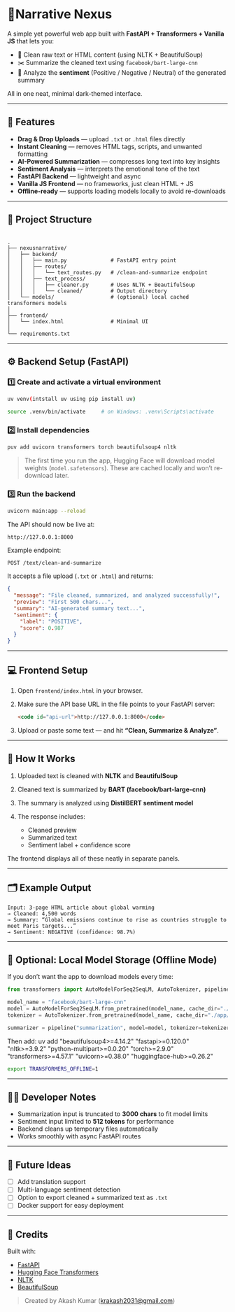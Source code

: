 # 🧠Narrative Nexus

A simple yet powerful web app built with **FastAPI + Transformers + Vanilla JS** that lets you:

- 🧹 Clean raw text or HTML content (using NLTK + BeautifulSoup)
- ✂️ Summarize the cleaned text using `facebook/bart-large-cnn`
- 💬 Analyze the **sentiment** (Positive / Negative / Neutral) of the generated summary

All in one neat, minimal dark-themed interface.

---

## 🚀 Features

- **Drag & Drop Uploads** — upload `.txt` or `.html` files directly  
- **Instant Cleaning** — removes HTML tags, scripts, and unwanted formatting  
- **AI-Powered Summarization** — compresses long text into key insights  
- **Sentiment Analysis** — interprets the emotional tone of the text  
- **FastAPI Backend** — lightweight and async  
- **Vanilla JS Frontend** — no frameworks, just clean HTML + JS  
- **Offline-ready** — supports loading models locally to avoid re-downloads  

---

## 🧩 Project Structure

```

.
├── nexusnarrative/
│   ├── backend/
│   │   ├── main.py              # FastAPI entry point
│   │   ├── routes/
│   │   │   └── text_routes.py   # /clean-and-summarize endpoint
│   │   ├── text_process/
│   │   │   ├── cleaner.py       # Uses NLTK + BeautifulSoup
│   │   │   └── cleaned/         # Output directory
│   └── models/                  # (optional) local cached transformers models
│
├── frontend/
│   └── index.html               # Minimal UI
│
└── requirements.txt

````

---

## ⚙️ Backend Setup (FastAPI)

### 1️⃣ Create and activate a virtual environment
```bash
uv venv(intstall uv using pip install uv)

source .venv/bin/activate     # on Windows: .venv\Scripts\activate
````

### 2️⃣ Install dependencies

```bash
puv add uvicorn transformers torch beautifulsoup4 nltk
```

> The first time you run the app, Hugging Face will download model weights (`model.safetensors`).
> These are cached locally and won’t re-download later.

### 3️⃣ Run the backend

```bash
uvicorn main:app --reload
```

The API should now be live at:

```
http://127.0.0.1:8000
```

Example endpoint:

```
POST /text/clean-and-summarize
```

It accepts a file upload (`.txt` or `.html`) and returns:

```json
{
  "message": "File cleaned, summarized, and analyzed successfully!",
  "preview": "First 500 chars...",
  "summary": "AI-generated summary text...",
  "sentiment": {
    "label": "POSITIVE",
    "score": 0.987
  }
}
```

---

## 💻 Frontend Setup

1. Open `frontend/index.html` in your browser.
2. Make sure the API base URL in the file points to your FastAPI server:

   ```html
   <code id="api-url">http://127.0.0.1:8000</code>
   ```
3. Upload or paste some text — and hit **“Clean, Summarize & Analyze”**.

---

## 🧠 How It Works

1. Uploaded text is cleaned with **NLTK** and **BeautifulSoup**
2. Cleaned text is summarized by **BART (facebook/bart-large-cnn)**
3. The summary is analyzed using **DistilBERT sentiment model**
4. The response includes:

   * Cleaned preview
   * Summarized text
   * Sentiment label + confidence score

The frontend displays all of these neatly in separate panels.

---

## 🗂 Example Output

```
Input: 3-page HTML article about global warming
→ Cleaned: 4,500 words
→ Summary: “Global emissions continue to rise as countries struggle to meet Paris targets...”
→ Sentiment: NEGATIVE (confidence: 98.7%)
```

---

## 🧰 Optional: Local Model Storage (Offline Mode)

If you don’t want the app to download models every time:

```python
from transformers import AutoModelForSeq2SeqLM, AutoTokenizer, pipeline

model_name = "facebook/bart-large-cnn"
model = AutoModelForSeq2SeqLM.from_pretrained(model_name, cache_dir="./app/models")
tokenizer = AutoTokenizer.from_pretrained(model_name, cache_dir="./app/models")

summarizer = pipeline("summarization", model=model, tokenizer=tokenizer)
```

Then add:
uv add "beautifulsoup4>=4.14.2" "fastapi>=0.120.0" "nltk>=3.9.2" "python-multipart>=0.0.20" "torch>=2.9.0" "transformers>=4.57.1" "uvicorn>=0.38.0" "huggingface-hub>=0.26.2"

```bash
export TRANSFORMERS_OFFLINE=1
```

---

## 🧑‍💻 Developer Notes

* Summarization input is truncated to **3000 chars** to fit model limits
* Sentiment input limited to **512 tokens** for performance
* Backend cleans up temporary files automatically
* Works smoothly with async FastAPI routes

---

## 🏁 Future Ideas

* [ ] Add translation support
* [ ] Multi-language sentiment detection
* [ ] Option to export cleaned + summarized text as `.txt`
* [ ] Docker support for easy deployment

---

## 🧡 Credits

Built with:

* [FastAPI](https://fastapi.tiangolo.com/)
* [Hugging Face Transformers](https://huggingface.co/transformers/)
* [NLTK](https://www.nltk.org/)
* [BeautifulSoup](https://www.crummy.com/software/BeautifulSoup/)

> Created by Akash Kumar
(krakash2031@gmail.com)